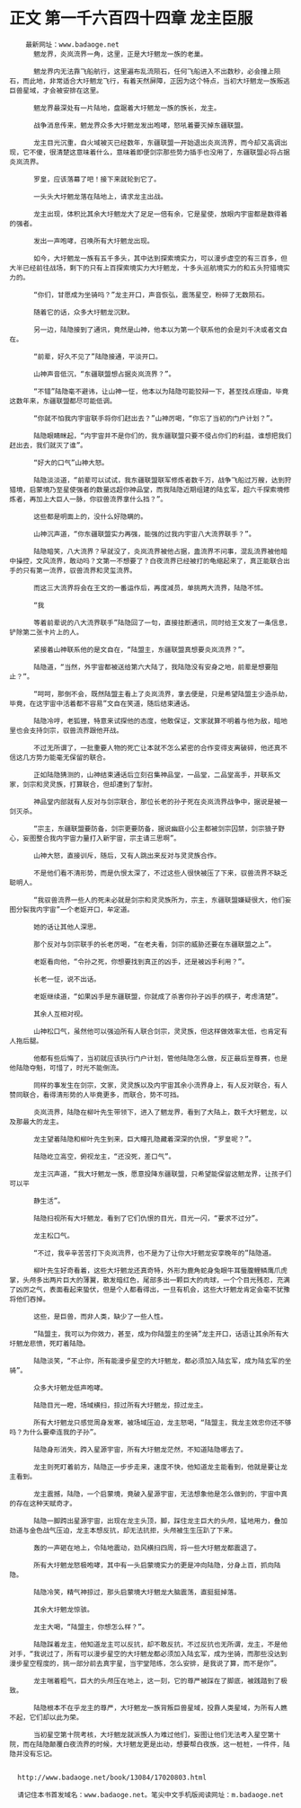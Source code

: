 # 正文 第一千六百四十四章 龙主臣服
        最新网址：www.badaoge.net
          魍龙界，炎岚流界一角，这里，正是大圩魍龙一族的老巢。
      
          魍龙界内无法靠飞船航行，这里遍布乱流陨石，任何飞船进入不出数秒，必会撞上陨石，而此地，非常适合大圩魍龙飞行，有着天然屏障，正因为这个特点，当初大圩魍龙一族叛逃巨兽星域，才会被安排在这里。
      
          魍龙界最深处有一片陆地，盘踞着大圩魍龙一族的族长，龙主。
      
          战争消息传来，魍龙界众多大圩魍龙发出咆哮，怒吼着要灭掉东疆联盟。
      
          龙主目光沉重，自火域被灭已经数年，东疆联盟一开始退出炎岚流界，而今却又高调出现，它不傻，很清楚这意味着什么，意味着即便剑宗那些势力插手也没用了，东疆联盟必将占据炎岚流界。
      
          罗皇，应该落幕了吧！接下来就轮到它了。
      
          一头头大圩魍龙落在陆地上，请求龙主出战。
      
          龙主出现，体积比其余大圩魍龙大了足足一倍有余，它是星使，放眼内宇宙都是数得着的强者。
      
          发出一声咆哮，召唤所有大圩魍龙出现。
      
          如今，大圩魍龙一族有五千多头，其中达到探索境实力，可以漫步虚空的有三百多，但大半已经前往战场，剩下的只有上百探索境实力大圩魍龙，十多头巡航境实力的和五头狩猎境实力的。
      
          “你们，甘愿成为坐骑吗？”龙主开口，声音恢弘，震荡星空，粉碎了无数陨石。
      
          随着它的话，众多大圩魍龙沉默。
      
          另一边，陆隐接到了通讯，竟然是山神，他本以为第一个联系他的会是刘千决或者文自在。
      
          “前辈，好久不见了”陆隐接通，平淡开口。
      
          山神声音低沉，“东疆联盟想占据炎岚流界？”。
      
          “不错”陆隐毫不避讳，让山神一怔，他本以为陆隐可能狡辩一下，甚至找点理由，毕竟这数年来，东疆联盟都尽可能低调。
      
          “你就不怕我内宇宙联手将你们赶出去？”山神厉喝，“你忘了当初的门户计划？”。
      
          陆隐眼睛眯起，“内宇宙并不是你们的，我东疆联盟只要不侵占你们的利益，谁想把我们赶出去，我们就灭了谁”。
      
          “好大的口气”山神大怒。
      
          陆隐淡淡道，“前辈可以试试，我东疆联盟联军修炼者数千万，战争飞船过万艘，达到狩猎境，启蒙境乃至星使强者的数量远超你神品堂，而我陆隐近期组建的陆玄军，超六千探索境修炼者，再加上大巨人一脉，你驭兽流界拿什么挡？”。
      
          这些都是明面上的，没什么好隐瞒的。
      
          山神沉声道，“你东疆联盟实力再强，能强的过我内宇宙八大流界联手？”。
      
          陆隐暗笑，八大流界？早就没了，炎岚流界被他占据，蛊流界不问事，混乱流界被他暗中操控，文风流界，敢动吗？文第一不想要了？白夜流界已经被打的龟缩起来了，真正能联合出手的只有第一流界，驭兽流界和灵玺流界。
      
          而这三大流界将会在王文的一番运作后，再度减员，单挑两大流界，陆隐不怵。
      
          “我
      
          等着前辈说的八大流界联手”陆隐回了一句，直接挂断通讯，同时给王文发了一条信息，铲除第二张卡片上的人。
      
          紧接着山神联系他的是文自在，“陆盟主，东疆联盟真想要炎岚流界？”。
      
          陆隐道，“当然，外宇宙都被送给第六大陆了，我陆隐没有安身之地，前辈是想要阻止？”。
      
          “呵呵，那倒不会，既然陆盟主看上了炎岚流界，拿去便是，只是希望陆盟主少造杀劫，毕竟，在这宇宙中活着都不容易”文自在笑道，随后结束通话。
      
          陆隐冷哼，老狐狸，特意来试探他的态度，他敢保证，文家就算不明着与他为敌，暗地里也会支持剑宗，驭兽流界跟他开战。
      
          不过无所谓了，一批重要人物的死亡让本就不怎么紧密的合作变得支离破碎，他还真不信这几方势力能毫无保留的联合。
      
          正如陆隐猜测的，山神结束通话后立刻召集神品堂，一品堂，二品堂高手，并联系文家，剑宗和灵灵族，打算联合，但却遭到了掣肘。
      
          神品堂内部就有人反对与剑宗联合，那位长老的孙子死在炎岚流界战争中，据说是被一剑灭杀。
      
          “宗主，东疆联盟要防备，剑宗更要防备，据说幽庭小公主都被剑宗囚禁，剑宗狼子野心，妄图整合我内宇宙力量打入新宇宙，宗主请三思啊”。
      
          山神大怒，直接训斥，随后，又有人跳出来反对与灵灵族合作。
      
          不是他们看不清形势，而是仇恨太深了，不过这些人很快被压了下来，驭兽流界不缺乏聪明人。
      
          “我驭兽流界一些人的死未必就是剑宗和灵灵族所为，宗主，东疆联盟嫌疑很大，他们妄图分裂我内宇宙”一个老妪开口，牟定道。
      
          她的话让其他人深思。
      
          那个反对与剑宗联手的长老厉喝，“在老夫看，剑宗的威胁还要在东疆联盟之上”。
      
          老妪看向他，“令孙之死，你想要找到真正的凶手，还是被凶手利用？”。
      
          长老一怔，说不出话。
      
          老妪继续道，“如果凶手是东疆联盟，你就成了杀害你孙子凶手的棋子，考虑清楚”。
      
          其余人互相对视。
      
          山神松口气，虽然他可以强迫所有人联合剑宗，灵灵族，但这样做效率太低，也肯定有人拖后腿。
      
          他都有些后悔了，当初就应该执行门户计划，管他陆隐怎么做，反正最后至尊赛，也是他陆隐夺魁，可惜了，时光不能倒流。
      
          同样的事发生在剑宗，文家，灵灵族以及内宇宙其余小流界身上，有人反对联合，有人赞同联合，看得清形势的人毕竟更多，而联合，势不可挡。
      
          炎岚流界，陆隐在柳叶先生带领下，进入了魍龙界，看到了大陆上，数千大圩魍龙，以及那最大的龙主。
      
          龙主望着陆隐和柳叶先生到来，巨大瞳孔隐藏着深深的仇恨，“罗皇呢？”。
      
          陆隐屹立高空，俯视龙主，“还没死，差口气”。
      
          龙主沉声道，“我大圩魍龙一族，愿意投降东疆联盟，只希望能保留这魍龙界，让孩子们可以平
      
          静生活”。
      
          陆隐扫视所有大圩魍龙，看到了它们仇恨的目光，目光一闪，“要求不过分”。
      
          龙主松口气。
      
          “不过，我辛辛苦苦打下炎岚流界，也不是为了让你大圩魍龙安享晚年的”陆隐道。
      
          柳叶先生好奇看着，这些大圩魍龙还真奇特，外形为鹿角蛇身兔眼牛耳蜃腹鲤鳞鹰爪虎掌，头颅多出两片巨大的薄翼，散发暗红色，尾部多出一颗巨大的肉球，一个个目光残忍，充满了凶厉之气，表面看起来蛰伏，但是个人都看得出，一旦有机会，这些大圩魍龙肯定会毫不犹豫将他们吞掉。
      
          这些，是巨兽，而非人类，缺少了一些人性。
      
          “陆盟主，我可以为你效力，甚至，成为你陆盟主的坐骑”龙主开口，话语让其余所有大圩魍龙悲愤，死盯着陆隐。
      
          陆隐淡笑，“不止你，所有能漫步星空的大圩魍龙，都必须加入陆玄军，成为陆玄军的坐骑”。
      
          众多大圩魍龙低声咆哮。
      
          陆隐目光一瞪，场域横扫，掠过所有大圩魍龙，掠过龙主。
      
          所有大圩魍龙只感觉周身发寒，被场域压迫，龙主怒喝，“陆盟主，我龙主效忠你还不够吗？为什么要牵连我的子孙”。
      
          陆隐身形消失，跨入星源宇宙，所有大圩魍龙茫然，不知道陆隐哪去了。
      
          龙主则死盯着前方，陆隐正一步步走来，速度不快，他知道龙主能看到，他就是要让龙主看到。
      
          龙主震撼，陆隐，一个启蒙境，竟破入星源宇宙，无法想象他是怎么做到的，宇宙中真的存在这种天赋奇才。
      
          陆隐一脚跨出星源宇宙，出现在龙主头顶，脚，踩住龙主巨大的头颅，猛地用力，叠加劲道与金色战气压迫，龙主本想反抗，却无法抗拒，头颅被生生压趴了下来。
      
          轰的一声砸在地上，令陆地震动，劲风横扫四周，将一些大圩魍龙都震退了。
      
          所有大圩魍龙怒极咆哮，其中有一头启蒙境实力的更是冲向陆隐，分身上百，抓向陆隐。
      
          陆隐冷笑，精气神掠过，那头启蒙境大圩魍龙大脑震荡，直挺挺掉落。
      
          其余大圩魍龙惊骇。
      
          龙主大喝，“陆盟主，你想怎么样？”。
      
          陆隐踩着龙主，他知道龙主可以反抗，却不敢反抗，不过反抗也无所谓，龙主，不是他对手，“我说过了，所有可以漫步星空的大圩魍龙都必须加入陆玄军，成为坐骑，而那些没达到漫步星空程度的，挑一部分前去真宇星，当宇堂陪练，怎么安排，是我说了算，而不是你”。
      
          龙主喘着粗气，巨大的头颅压在地上，这一刻，它的尊严被踩在了脚底，被践踏到了极致。
      
          陆隐根本不在乎龙主的尊严，大圩魍龙一族背叛巨兽星域，投靠人类星域，为所有人瞧不起，它们却以此为荣。
      
          当初星空第十院考核，大圩魍龙就派族人为难过他们，妄图让他们无法考入星空第十院，而在陆隐颠覆白夜流界的时候，大圩魍龙更是出动，想要帮白夜族，这一桩桩，一件件，陆隐并没有忘记。
      
      
      http://www.badaoge.net/book/13084/17020803.html
      
      请记住本书首发域名：www.badaoge.net。笔尖中文手机版阅读网址：m.badaoge.net
